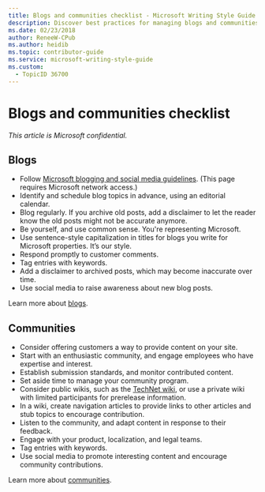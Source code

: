 ```yaml
---
title: Blogs and communities checklist - Microsoft Writing Style Guide Internal
description: Discover best practices for managing blogs and communities with this comprehensive checklist. Learn how to effectively schedule, engage, and promote content while adhering to Microsoft guidelines.
ms.date: 02/23/2018
author: ReneeW-CPub
ms.author: heidib
ms.topic: contributor-guide
ms.service: microsoft-writing-style-guide
ms.custom:
  - TopicID 36700
---
```



# Blogs and communities checklist

*This article is Microsoft confidential.*

## Blogs

- Follow [Microsoft blogging and social media guidelines](https://microsoft.sharepoint.com/sites/lcaweb/Home/Business-Conduct-and-Compliance/Confidential-Information/Blogging-and-Social-Media-Guidelines). (This page requires Microsoft network access.)
- Identify and schedule blog topics in advance, using an editorial calendar.
- Blog regularly. If you archive old posts, add a disclaimer to let the reader know the old posts might not be accurate anymore.
- Be yourself, and use common sense. You're representing Microsoft.
- Use sentence-style capitalization in titles for blogs you write for Microsoft properties. It’s our style.
- Respond promptly to customer comments.
- Tag entries with keywords.
- Add a disclaimer to archived posts, which may become inaccurate over time.
- Use social media to raise awareness about new blog posts.

Learn more about [blogs](~/blogs-social-media/blogs.md).

## Communities

- Consider offering customers a way to provide content on your site.
- Start with an enthusiastic community, and engage employees who have expertise and interest.
- Establish submission standards, and monitor contributed content.
- Set aside time to manage your community program.
- Consider public wikis, such as the [TechNet wiki](https://social.technet.microsoft.com/wiki/), or use a private wiki with limited participants for prerelease information.
- In a wiki, create navigation articles to provide links to other articles and stub topics to encourage contribution.
- Listen to the community, and adapt content in response to their feedback.
- Engage with your product, localization, and legal teams.
- Tag entries with keywords.
- Use social media to promote interesting content and encourage community contributions.

Learn more about [communities](~/blogs-social-media/communities.md).
